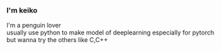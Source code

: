 ### I'm keiko
I'm a penguin lover\
usually use python to make model of deeplearning especially for pytorch\
but wanna try the others like C,C++


<!-- mark down is as same as HTML -->



<!--
**gentoopenguin1115/gentoopenguin1115** is a ✨ _special_ ✨ repository because its `README.md` (this file) appears on your GitHub profile.

Here are some ideas to get you started:

- 🔭 I’m currently working on ...
- 🌱 I’m currently learning ...
- 👯 I’m looking to collaborate on ...
- 🤔 I’m looking for help with ...
- 💬 Ask me about ...
- 📫 How to reach me: ...
- 😄 Pronouns: ...
- ⚡ Fun fact: ...

-->
